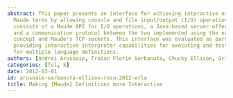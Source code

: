 ```yaml
---
abstract: This paper presents an interface for achieving interactive executions of
  Maude terms by allowing console and file input/output (I/O) operations. This interface
  consists of a Maude API for I/O operations, a Java-based server offering I/O capabilities,
  and a communication protocol between the two implemented using the external objects
  concept and Maude's TCP sockets. This interface was evaluated as part of the K framework,
  providing interactive interpreter capabilities for executing and testing programs
  for multiple language definitions.
authors: [Andrei Arusoaie, Traian Florin Serbanuta, Chucky Ellison, Grigore Rosu]
categories: [fsl, k]
date: 2012-03-01
id: arusoaie-serbanuta-ellison-rosu-2012-wrla
title: Making {Maude} Definitions more Interactive
---
```

